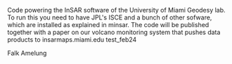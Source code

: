 Code powering the InSAR software of the University of Miami Geodesy lab. To run this you need to have JPL's ISCE and a bunch of other sofware,  which are installed as explained in minsar. The code will be published together with a paper on our volcano monitoring system that pushes data products to insarmaps.miami.edu test_feb24

Falk Amelung
